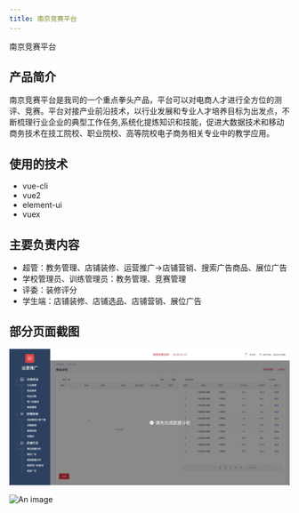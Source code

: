 ```yaml
---
title: 南京竞赛平台
---
```


[//]: # ([南京竞赛平台]&#40;https://yun.yikeos.com/&#41;)
南京竞赛平台

## 产品简介
南京竞赛平台是我司的一个重点拳头产品，平台可以对电商人才进行全方位的测评、竞赛。平台对接产业前沿技术，以行业发展和专业人才培养目标为出发点，不断梳理行业企业的典型工作任务,系统化提炼知识和技能，促进大数据技术和移动商务技术在技工院校、职业院校、高等院校电子商务相关专业中的教学应用。

## 使用的技术
- vue-cli
- vue2
- element-ui
- vuex

## 主要负责内容
- 超管：教务管理、店铺装修、运营推广->店铺营销、搜索广告商品、展位广告
- 学校管理员、训练管理员：教务管理、竞赛管理
- 评委：装修评分
- 学生端：店铺装修、店铺选品、店铺营销、展位广告


## 部分页面截图

![An image](../../images/match.gif)

![An image](../../images/match-1.gif)